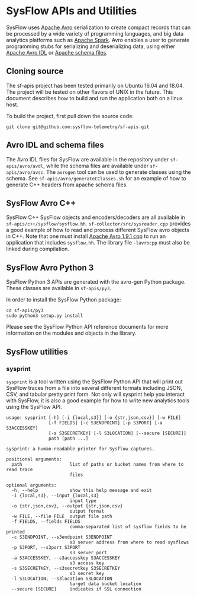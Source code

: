#  SysFlow APIs and Utilities

SysFlow uses [Apache Avro](https://avro.apache.org/) serialization to create compact records that can be processed by a wide variety of programming languages, and big data analytics platforms such as [Apache Spark](https://spark.apache.org/). Avro enables a user to generate programming stubs for serializing and deserializing data, using either [Apache Avro IDL](https://avro.apache.org/docs/1.9.1/idl.html) or [Apache schema files](https://avro.apache.org/docs/1.9.1/spec.html).  

## Cloning source

The sf-apis project has been tested primarily on Ubuntu 16.04 and 18.04.  The project will be tested on other flavors of UNIX in the future. This document describes how to build and run the application both on a linux host. 

To build the project, first pull down the source code:
```
git clone git@github.com:sysflow-telemetry/sf-apis.git 
```

## Avro IDL and schema files

The Avro IDL files for SysFlow are available in the repository under `sf-apis/avro/avdl`, while the schema files are available under `sf-apis/avro/avsc`.   The `avrogen` tool can be used to generate classes using the schema.  See `sf-apis/avro/generateCClasses.sh` for an example of how to generate C++ headers from apache schema files.  

##  SysFlow Avro C++

SysFlow C++ SysFlow objects and encoders/decoders are all available in `sf-apis/c++/sysflow/sysflow.hh`.  `sf-collector/src/sysreader.cpp` provides a good example of how to read and process different SysFlow avro objects in C++.   Note that one must install [Apache Avro 1.9.1 cpp](https://avro.apache.org/releases.html) to run an application that includes `sysflow.hh`.  The library file `-lavrocpp` must also be linked during compilation. 

## SysFlow Avro Python 3

SysFlow Python 3 APIs are generated with the avro-gen Python package. These classes are available in `sf-apis/py3`.

In order to install the SysFlow Python package:

```
cd sf-apis/py3
sudo python3 setup.py install
```

Please see the SysFlow Python API reference documents for more information on the modules and objects in the library.

## SysFlow utilities

### sysprint

`sysprint` is a tool written using the SysFlow Python API that will print out SysFlow traces from a file into several different formats including JSON, CSV, and tabular pretty print form.  Not only will sysprint help you interact with SysFlow, it is also a good example for how to write new analytics tools using the SysFlow API.   

```
usage: sysprint [-h] [-i {local,s3}] [-o {str,json,csv}] [-w FILE]
                [-f FIELDS] [-c S3ENDPOINT] [-p S3PORT] [-a S3ACCESSKEY]
                [-s S3SECRETKEY] [-l S3LOCATION] [--secure [SECURE]]
                path [path ...]

sysprint: a human-readable printer for Sysflow captures.

positional arguments:
  path                  list of paths or bucket names from where to read trace
                        files

optional arguments:
  -h, --help            show this help message and exit
  -i {local,s3}, --input {local,s3}
                        input type
  -o {str,json,csv}, --output {str,json,csv}
                        output format
  -w FILE, --file FILE  output file path
  -f FIELDS, --fields FIELDS
                        comma-separated list of sysflow fields to be printed
  -c S3ENDPOINT, --s3endpoint S3ENDPOINT
                        s3 server address from where to read sysflows
  -p S3PORT, --s3port S3PORT
                        s3 server port
  -a S3ACCESSKEY, --s3accesskey S3ACCESSKEY
                        s3 access key
  -s S3SECRETKEY, --s3secretkey S3SECRETKEY
                        s3 secret key
  -l S3LOCATION, --s3location S3LOCATION
                        target data bucket location
  --secure [SECURE]     indicates if SSL connection
```
